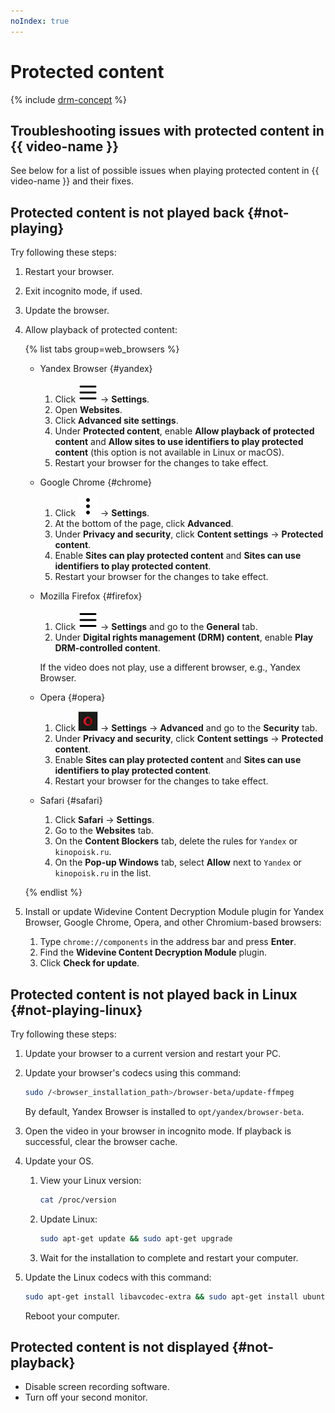 ```yaml
---
noIndex: true
---
```


# Protected content

{% include [drm-concept](../_includes/video/drm-concept.md) %}

## Troubleshooting issues with protected content in {{ video-name }}

See below for a list of possible issues when playing protected content in {{ video-name }} and their fixes.

## Protected content is not played back {#not-playing}

Try following these steps:

1. Restart your browser.
1. Exit incognito mode, if used.
1. Update the browser.
1. Allow playback of protected content:

    {% list tabs group=web_browsers %}

    - Yandex Browser {#yandex}

      1. Click ![image](../_assets/console-icons/bars.svg) → **Settings**.
      1. Open **Websites**.
      1. Click **Advanced site settings**.
      1. Under **Protected content**, enable **Allow playback of protected content** and **Allow sites to use identifiers to play protected content** (this option is not available in Linux or macOS).
      1. Restart your browser for the changes to take effect.

    - Google Chrome {#chrome}

      1. Click ![image](../_assets/console-icons/ellipsis-vertical.svg) → **Settings**.
      1. At the bottom of the page, click **Advanced**.
      1. Under **Privacy and security**, click **Content settings** → **Protected content**.
      1. Enable **Sites can play protected content** and **Sites can use identifiers to play protected content**.
      1. Restart your browser for the changes to take effect.

    - Mozilla Firefox {#firefox}

      1. Click ![image](../_assets/console-icons/bars.svg) → **Settings** and go to the **General** tab.
      1. Under **Digital rights management (DRM) content**, enable **Play DRM-controlled content**.

      If the video does not play, use a different browser, e.g., Yandex Browser.

    - Opera {#opera}

      1. Click ![image](../_assets/opera.png) → **Settings** → **Advanced** and go to the **Security** tab.
      1. Under **Privacy and security**, click **Content settings** → **Protected content**.
      1. Enable **Sites can play protected content** and **Sites can use identifiers to play protected content**.
      1. Restart your browser for the changes to take effect.

    - Safari {#safari}

      1. Click **Safari** → **Settings**.
      1. Go to the **Websites** tab.
      1. On the **Content Blockers** tab, delete the rules for `Yandex` or `kinopoisk.ru`.
      1. On the **Pop-up Windows** tab, select **Allow** next to `Yandex` or `kinopoisk.ru` in the list.

    {% endlist %}
  
1. Install or update Widevine Content Decryption Module plugin for Yandex Browser, Google Chrome, Opera, and other Chromium-based browsers:
   1. Type `chrome://components` in the address bar and press **Enter**.
   1. Find the **Widevine Content Decryption Module** plugin.
   1. Click **Check for update**.

## Protected content is not played back in Linux {#not-playing-linux}

Try following these steps:

1. Update your browser to a current version and restart your PC.

1. Update your browser's codecs using this command:

    ```bash
    sudo /<browser_installation_path>/browser-beta/update-ffmpeg
    ```

    By default, Yandex Browser is installed to `opt/yandex/browser-beta`.

1. Open the video in your browser in incognito mode. If playback is successful, clear the browser cache.
   
1. Update your OS.
   1. View your Linux version:

      ```bash
      cat /proc/version
      ```
   1. Update Linux:

       ```bash
       sudo apt-get update && sudo apt-get upgrade
       ```

   1. Wait for the installation to complete and restart your computer.

1. Update the Linux codecs with this command:

    ```bash
    sudo apt-get install libavcodec-extra && sudo apt-get install ubuntu-restricted-extras && sudo apt-get install chromium-codecs-ffmpeg-extra
    ```

    Reboot your computer.

## Protected content is not displayed {#not-playback}

* Disable screen recording software.
* Turn off your second monitor.